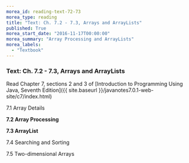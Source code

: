 ```yaml
---
morea_id: reading-text-72-73
morea_type: reading
title: "Text: Ch. 7.2 - 7.3, Arrays and ArrayLists"
published: True
morea_start_date: "2016-11-17T00:00:00"
morea_summary: "Array Processing and ArrayLists"
morea_labels: 
  - "Textbook"
---
```


### Text: Ch. 7.2 - 7.3, Arrays and ArrayLists

Read Chapter 7, sections 2 and 3 of [Introduction to Programming Using Java, Seventh Edition]({{ site.baseurl }}/javanotes7.0.1-web-site/c7/index.html)


7.1 Array Details

**7.2 Array Processing**

**7.3 ArrayList**

7.4 Searching and Sorting

7.5 Two-dimensional Arrays

